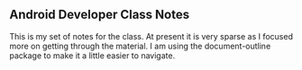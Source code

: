 ## Android Developer Class Notes ##

This is my set of notes for the class.  At present it is very sparse as I focused more on
getting through the material.  I am using the document-outline package to make it
a little easier to navigate.
